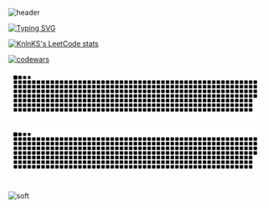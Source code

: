 ![header](https://capsule-render.vercel.app/api?type=waving&color=gradient&height=256&section=header&text=Hello%20World!&fontSize=75&animation=fadeIn&fontAlignY=38&desc=Welcome%20to%20my%20GitHub%20profile!%20Put%20stars,%20fork%20and%20contribute!&descAlignY=51&descAlign=62)

[![Typing SVG](https://readme-typing-svg.herokuapp.com?color=%2336BCF7&lines=My+codewars+and+leetcode+statistics)](https://git.io/typing-svg)

[![KnlnKS's LeetCode stats](https://leetcode-stats-six.vercel.app/api?username=PodyXIX&theme=dark)](https://github.com/PodySIN/leetcode-stats)

[![codewars](https://www.codewars.com/users/PodyXIX/badges/large)](https://www.codewars.com/users/daniilshat)  

![github contribution grid snake animation](https://raw.githubusercontent.com/teuchezh/teuchezh/output/github-contribution-grid-snake-dark.svg#gh-dark-mode-only)![github contribution grid snake animation](https://raw.githubusercontent.com/teuchezh/teuchezh/output/github-contribution-grid-snake.svg#gh-light-mode-only)

![soft](https://capsule-render.vercel.app/api?type=soft&color=gradient&text=Come%20again!&fontSize=40&animation=twinkling)
